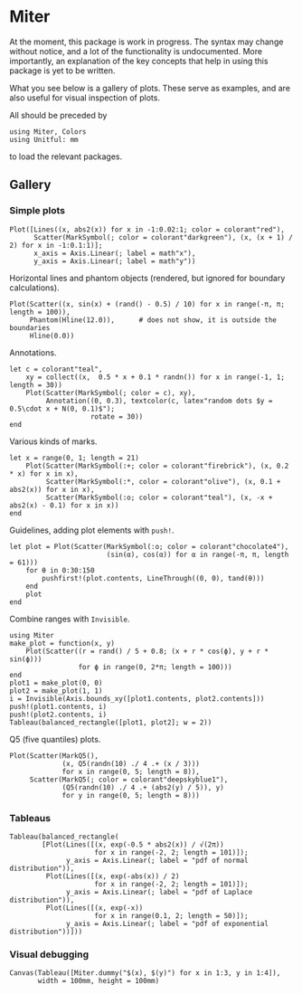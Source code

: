 # Miter

At the moment, this package is work in progress. The syntax may change without notice, and a lot of the functionality is undocumented. More importantly, an explanation of the key concepts that help in using this package is yet to be written.

What you see below is a gallery of plots. These serve as examples, and are also useful for visual inspection of plots.

All should be preceded by

```@example all
using Miter, Colors
using Unitful: mm
```
to load the relevant packages.

## Gallery

### Simple plots

```@example all
Plot([Lines((x, abs2(x)) for x in -1:0.02:1; color = colorant"red"),
      Scatter(MarkSymbol(; color = colorant"darkgreen"), (x, (x + 1) / 2) for x in -1:0.1:1)];
      x_axis = Axis.Linear(; label = math"x"),
      y_axis = Axis.Linear(; label = math"y"))
```

Horizontal lines and phantom objects (rendered, but ignored for boundary calculations).

```@example all
Plot(Scatter((x, sin(x) + (rand() - 0.5) / 10) for x in range(-π, π; length = 100)),
     Phantom(Hline(12.0)),      # does not show, it is outside the boundaries
     Hline(0.0))
```

Annotations.

```@example all
let c = colorant"teal",
    xy = collect((x,  0.5 * x + 0.1 * randn()) for x in range(-1, 1; length = 30))
    Plot(Scatter(MarkSymbol(; color = c), xy),
         Annotation((0, 0.3), textcolor(c, latex"random dots $y = 0.5\cdot x + N(0, 0.1)$");
                    rotate = 30))
end
```

Various kinds of marks.

```@example all
let x = range(0, 1; length = 21)
    Plot(Scatter(MarkSymbol(:+; color = colorant"firebrick"), (x, 0.2 * x) for x in x),
         Scatter(MarkSymbol(:*, color = colorant"olive"), (x, 0.1 + abs2(x)) for x in x),
         Scatter(MarkSymbol(:o; color = colorant"teal"), (x, -x + abs2(x) - 0.1) for x in x))
end
```

Guidelines, adding plot elements with `push!`.

```@example all
let plot = Plot(Scatter(MarkSymbol(:o; color = colorant"chocolate4"),
                        (sin(α), cos(α)) for α in range(-π, π, length = 61)))
    for θ in 0:30:150
        pushfirst!(plot.contents, LineThrough((0, 0), tand(θ)))
    end
    plot
end
```

Combine ranges with `Invisible`.

```@example all
using Miter
make_plot = function(x, y)
    Plot(Scatter((r = rand() / 5 + 0.8; (x + r * cos(ϕ), y + r * sin(ϕ)))
                 for ϕ in range(0, 2*π; length = 100)))
end
plot1 = make_plot(0, 0)
plot2 = make_plot(1, 1)
i = Invisible(Axis.bounds_xy([plot1.contents, plot2.contents]))
push!(plot1.contents, i)
push!(plot2.contents, i)
Tableau(balanced_rectangle([plot1, plot2]; w = 2))
```

Q5 (five quantiles) plots.

```@example all
Plot(Scatter(MarkQ5(),
             (x, Q5(randn(10) ./ 4 .+ (x / 3)))
             for x in range(0, 5; length = 8)),
     Scatter(MarkQ5(; color = colorant"deepskyblue1"),
             (Q5(randn(10) ./ 4 .+ (abs2(y) / 5)), y)
             for y in range(0, 5; length = 8)))
```

### Tableaus

```@example all
Tableau(balanced_rectangle(
        [Plot(Lines([(x, exp(-0.5 * abs2(x)) / √(2π))
                     for x in range(-2, 2; length = 101)]);
              y_axis = Axis.Linear(; label = "pdf of normal distribution")),
         Plot(Lines([(x, exp(-abs(x)) / 2)
                     for x in range(-2, 2; length = 101)]);
              y_axis = Axis.Linear(; label = "pdf of Laplace distribution")),
         Plot(Lines([(x, exp(-x))
                     for x in range(0.1, 2; length = 50)]);
              y_axis = Axis.Linear(; label = "pdf of exponential distribution"))]))
```

### Visual debugging

```@example all
Canvas(Tableau([Miter.dummy("$(x), $(y)") for x in 1:3, y in 1:4]),
       width = 100mm, height = 100mm)
```
